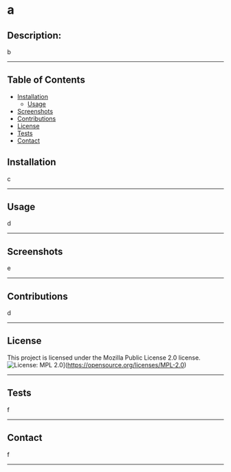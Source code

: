 # a

## Description:

b

---

<!--ts-->
## Table of Contents

* [Installation](#installation)
   * [Usage](#usage)
* [Screenshots](#screenshots)
* [Contributions](#contributions)
* [License](#license)
* [Tests](#tests)
* [Contact](#contact)

<!--ts-->

## Installation

c

---

## Usage

d

---

## Screenshots

e

---

## Contributions

d

---

## License 
This project is licensed under the Mozilla Public License 2.0 license.
![License: MPL 2.0](https://img.shields.io/badge/License-MPL_2.0-brightgreen.svg)](https://opensource.org/licenses/MPL-2.0)

---

## Tests 
f

---

## Contact

f

---
